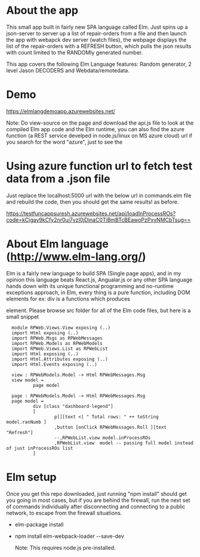 # About the app

   This small app built in fairly new SPA language called Elm. Just spins up a json-server to server up a list of repair-orders from a file and then launch the app with webapck dev server (watch files), the webpage displays the list of the repair-orders with a REFRESH button, which pulls the json results with count limited to the RANDOMly generated number.

This app covers the following Elm Language features: Random generator, 2 level Jason DECODERS and Webdata/remotedata.


# Demo

https://elmlangdemoapp.azurewebsites.net/

Note: Do view-source on the page and download the api.js file to look at the compiled Elm app code and the Elm runtime, you can also find the azure function (a REST service develped in node.js/linux on MS azure cloud) url if you search for the word "azure", just to see the 

# Using azure function url to fetch test data from a .json file

Just replace the localhost:5000 url with the below url in commands.elm file and rebuild the code, then you should get the same results! as before.

https://testfuncappsuresh.azurewebsites.net/api/loadInProcessROs?code=kCigay9kCfy2nr0ui7yzI0jDinaC0TiBmBTcBEawoPzPxyNMCbTsug==

# About Elm language (http://www.elm-lang.org/)

   Elm is a fairly new language to build SPA (Single page apps), and in my opinion this language beats React.js, Angualar.js or any other SPA language hands down with its unique functional programming and no-runtime exceptions approach, in Elm, every thing is a pure function, including DOM elements for ex: div is a functions which produces <div> element. Please browse src folder for all of the Elm code files, but here is a small snippet
   
      module RPWeb.Views.View exposing (..)
      import Html exposing (..)
      import RPWeb.Msgs as RPWebMessages
      import RPWeb.Models as RPWebModels
      import RPWeb.Views.List as RPWebList
      import Html exposing (..)
      import Html.Attributes exposing (..)
      import Html.Events exposing (..)

      view : RPWebModels.Model -> Html RPWebMessages.Msg
      view model =
              page model

      page : RPWebModels.Model -> Html RPWebMessages.Msg
      page model =
              div [class "dashboard-legend"]
              [
                      p[][text <| " Total rows: " ++ toString model.ranNumb ]
                      ,button [onClick RPWebMessages.Roll ][text "Refresh"]
                      --,RPWebList.view model.inProcessROs
                      ,RPWebList.view  model -- passing full model instead of just inProcessROs list
              ]

# Elm setup
Once you get this repo downloaded, just running "npm install" should get you going in most cases, but if you are behind the firewall,
run the next set of commands individually after disconnecting and connecting to a public network, to escape 
from the firewall situations.

- elm-package install

- npm install elm-webpack-loader --save-dev

  Note: This requires node.js pre-installed.


